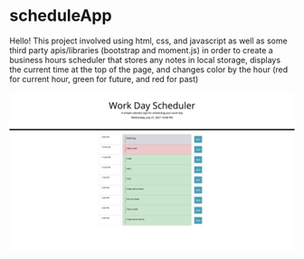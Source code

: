 # scheduleApp

Hello! This project involved using html, css, and javascript as well as some third party apis/libraries (bootstrap and moment.js) in order to create a business hours scheduler that stores any notes in local storage, displays the current time at the top of the page, and changes color by the hour (red for current hour, green for future, and red for past)



![Here is a screenshot of my site.](./Assets/screenShot.png)